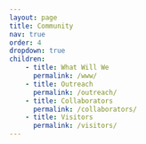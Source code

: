 ```yaml
---
layout: page
title: Community
nav: true
order: 4
dropdown: true
children: 
    - title: What Will We
      permalink: /www/
    - title: Outreach
      permalink: /outreach/
    - title: Collaborators
      permalink: /collaborators/
    - title: Visitors
      permalink: /visitors/
---
```


 
